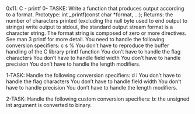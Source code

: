 0x11. C - printf
 0- TASKE:
   Write a function that produces output according to a format.
   Prototype: int _printf(const char *format, ...);
   Returns: the number of characters printed (excluding the null byte used to end output to strings)
   write output to stdout, the standard output stream
   format is a character string. The format string is composed of zero or more directives. See man 3 printf for more detail. You need to handle the following conversion specifiers:
      c
      s
      %
   You don’t have to reproduce the buffer handling of the C library printf function
   You don’t have to handle the flag characters
   You don’t have to handle field width
   You don’t have to handle precision
   You don’t have to handle the length modifiers.
 
 1-TASK:
  Handle the following conversion specifiers:
        d
        i
  You don’t have to handle the flag characters
  You don’t have to handle field width
  You don’t have to handle precision
  You don’t have to handle the length modifiers.

 2-TASK:
  Handle the following custom conversion specifiers:
  b: the unsigned int argument is converted to binary.
